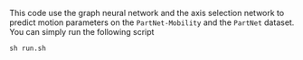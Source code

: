 This code use the graph neural network and the axis selection network to predict motion parameters on the `PartNet-Mobility` and the  `PartNet` dataset. You can simply run the following script

```shell script
sh run.sh
```
